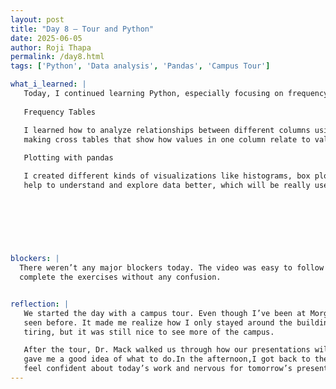 ```yaml
---
layout: post
title: "Day 8 – Tour and Python"
date: 2025-06-05
author: Roji Thapa
permalink: /day8.html
tags: ['Python', 'Data analysis', 'Pandas', 'Campus Tour']

what_i_learned: |
   Today, I continued learning Python, especially focusing on frequency tables and plotting using pandas.
   
   Frequency Tables 

   I learned how to analyze relationships between different columns using one-way, two-way, and higher-dimensional tables. I practiced
   making cross tables that show how values in one column relate to values in another.
   
   Plotting with pandas 

   I created different kinds of visualizations like histograms, box plots, density plots, bar plots,and scatterplots. These plots
   help to understand and explore data better, which will be really useful for our research.
   
   

  

  
  
blockers: |
  There weren’t any major blockers today. The video was easy to follow and understand. I was able to go through it smoothly and
  complete the exercises without any confusion.


reflection: |
   We started the day with a campus tour. Even though I’ve been at Morgan for almost two years, I visited parts of the campus I hadn’t
   seen before. It made me realize how I only stayed around the buildings where I have classes. It was sunny and the walk was a bit
   tiring, but it was still nice to see more of the campus.

   After the tour, Dr. Mack walked us through how our presentations will look. We even watched a video from last year’s group, which
   gave me a good idea of what to do.In the afternoon,I got back to the research lab and focused on my Python practice.Overall, I
   feel confident about today’s work and nervous for tomorrow’s presentation.
---
```

